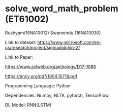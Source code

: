 # solve_word_math_problem (ET61002)
Rushyam(16NA10012)        Swarnendu (16NA10030)


Link to dataset: https://www.microsoft.com/en-us/research/project/sigmadolphin-2/

Link to Paper: 

https://www.aclweb.org/anthology/D17-1088
          
https://arxiv.org/pdf/1804.10718.pdf

Programming Language: Python


Dependencies: Numpy, NLTK, pytorch, TensorFlow


DL Model: RNN(LSTM)
